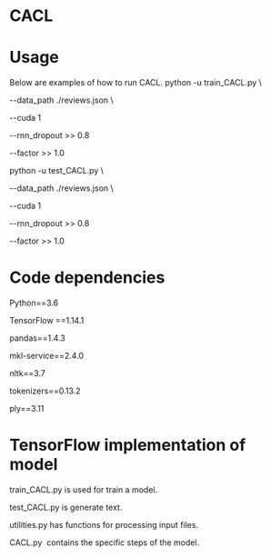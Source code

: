 # CACL

# Usage
Below are examples of how to run CACL.
python -u train_CACL.py \

--data_path ./reviews.json \

--cuda 1

--rnn_dropout >> 0.8

--factor >> 1.0

python -u test_CACL.py \

--data_path ./reviews.json \

--cuda 1

--rnn_dropout >> 0.8

--factor >> 1.0

# Code dependencies

Python==3.6

TensorFlow ==1.14.1

pandas==1.4.3

mkl-service==2.4.0

nltk==3.7

tokenizers==0.13.2

ply==3.11


# TensorFlow implementation of model 

train_CACL.py is used for train a model.

test_CACL.py is generate text.

utilities.py has functions for processing input files.

CACL.py  contains the specific steps of the model.
